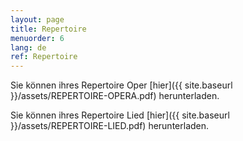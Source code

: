 ```yaml
---
layout: page
title: Repertoire
menuorder: 6
lang: de
ref: Repertoire
---
```

Sie können ihres Repertoire Oper [hier]({{ site.baseurl }}/assets/REPERTOIRE-OPERA.pdf) herunterladen.

Sie können ihres Repertoire Lied [hier]({{ site.baseurl }}/assets/REPERTOIRE-LIED.pdf) herunterladen.
